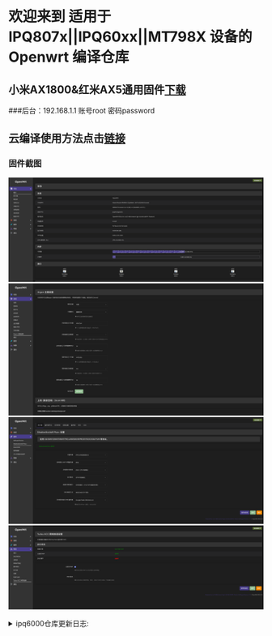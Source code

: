 # 欢迎来到 适用于 IPQ807x||IPQ60xx||MT798X 设备的 Openwrt 编译仓库

## 小米AX1800&红米AX5通用固件[下载](https://github.com/breeze303/Redmi-ax5/releases)
###后台：192.168.1.1 账号root 密码password

## 云编译使用方法点击[链接](https://p3terx.com/archives/build-openwrt-with-github-actions.html)

### 固件截图

![png](./breeze/preview/1.png)
![png](./breeze/preview/2.png)
![png](./breeze/preview/3.png)
![png](./breeze/preview/4.png)

<details>
<summary>ipq6000仓库更新日志:</summary>
    
08.19更新日志:  
* ssr-plus更新到最新版。  
* 添加了自动重启app，定时重启能提高使用体验，  
* 去掉了turboacc中的bbr加速状态，kernel 4.4不支持bbr加速。  

08.24更新日志：  
* 解锁网易云音乐使用go版本，节约内存，  
* 修复turboacc开启dns缓存再关闭之后dns解析不正常的问题，  
* 加入nsscrypto模块，或许对于某些软件的加解密过程有些作用。  

09.20更新日志：  
* 插件更新。  
* 最大连接数增加到65535。  

09.23更新日志：  
* 同步上游最新更新。  
* cpu超频到1.8ghz。  

10.03更新日志：  
* 优化超频选项，根据跑分结果选定三档频率，1.0-1.4ghz。  
* 优化nss失效状态下的网络性能。  

10.14更新日志：  
* 源码还原部分默认设置。  
* 和目ax18固件精简版和完全版双版本更新。  
* 重构云编译脚本仓库，提升可读性。  
* 添加nss状态显示。  

10.16更新日志：  
* 更优雅的解决的端口回环设置失效的问题。  
* 简化云编译.config文件，方便二次修改。

10.20更新日志：  
* 梳理dnsmasq相关代码，修复bug。  
* 默认关闭“过滤ipv6 dns解析”。  
* openssl升级到q版本。  

11.11更新日志：  
* cpu频率开放更多挡位，0.8~1.8g。  
* 云编译添加红米ax6支持。

12.01更新日志：  
* 云编译添加了360t7设备支持。  
* 云编译添加了红米ax6000设备支持。  

12.25更新日志  
* 支持opkg在线安装软件。  
* 删除部分不必要改动。  
* luci package仓库更新。  

01.10更新日志  
* 请fork的ipq6000库的及时更新到r23.01.10版本。  
* r22.12.25存在几个有bug的阶段。

02.01更新日志：  
* 同步openwrt-19.07稳定分支代码。  
* 释放wifi部分的保留内存，可用内存增加51mb，现在开机约有140mb可用内存。  
* ipq6000仓库新增了wifi分支，恢复wifi并为和目ax18设备增加专门的bdf，效果有待测试。（该分支不包含.2提到的更新。）  
* 一些插件的更新。例如，修复msd_lite播放4k源丢包的问题。  
* 一些不重要的更新。例如，删除了1.8g这个虚假的频率。360v6现在恢复原本的qihoo_v6设备名称，uboot下刷机或者ssh下使用sysupgrade -F命令升级。  

02.14更新日志：  
* redmi_ax6改用patch的形式添加设备支持，不再需要手动维护。  
* ssr-plus插件，trojan增加支持识别链接是否允许 “allowInsecure”。（only ipq6000）  
* 原ipq6000仓库改名ipq6018并不再更新。新仓库依然叫ipq6000。  
* 更新GitHub Actions output函数。  

</details>
